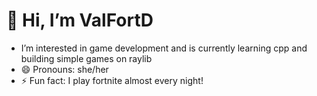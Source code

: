 # 👋 Hi, I’m ValFortD
- I’m interested in game development and is currently learning cpp and building simple games on raylib
- 😄 Pronouns: she/her
- ⚡ Fun fact: I play fortnite almost every night!

<!---
valFortD/valFortD is a ✨ special ✨ repository because its `README.md` (this file) appears on your GitHub profile.
You can click the Preview link to take a look at your changes.
--->
